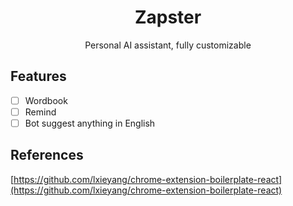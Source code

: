 <h1 align="center">Zapster</h1>
<p align="center">Personal AI assistant, fully customizable</p>

## Features

- [ ] Wordbook
- [ ] Remind
- [ ] Bot suggest anything in English

## References

[https://github.com/lxieyang/chrome-extension-boilerplate-react](https://github.com/lxieyang/chrome-extension-boilerplate-react)
